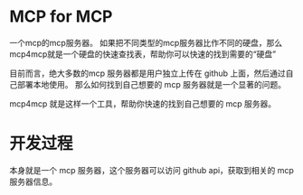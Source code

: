 # MCP for MCP
一个mcp的mcp服务器。
如果把不同类型的mcp服务器比作不同的硬盘，那么mcp4mcp就是一个硬盘的快速查找表，帮助你可以快速的找到需要的“硬盘”

目前而言，绝大多数的mcp 服务器都是用户独立上传在 github 上面，然后通过自己部署本地使用。
那么如何找到自己想要的 mcp 服务器就是一个显著的问题。

mcp4mcp 就是这样一个工具，帮助你快速的找到自己想要的 mcp 服务器。
# 开发过程

本身就是一个 mcp 服务器，这个服务器可以访问 github api，获取到相关的 mcp 服务器信息。